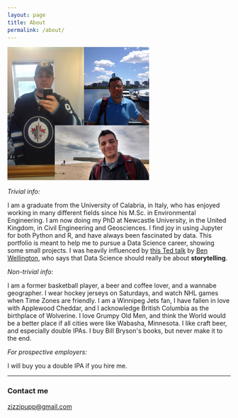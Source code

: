 ```yaml
---
layout: page
title: About
permalink: /about/
---
```


<img src="/images/collage.png" width="320" height="300"> 



*Trivial info:*

I am a graduate from the University of Calabria, in Italy, who has enjoyed working in many different fields since his M.Sc. in Environmental Engineering. I am now doing my PhD at Newcastle University, in the United Kingdom, in Civil Engineering and Geosciences. I find joy in using Jupyter for both Python and R, and have always been fascinated by data. This portfolio is meant to help me to pursue a Data Science career, showing some small projects. I was heavily influenced by [this Ted talk](https://www.youtube.com/watch?v=6xsvGYIxJok) by [Ben Wellington](https://www.ted.com/speakers/ben_wellington), who says that Data Science should really be about **storytelling**.


*Non-trivial info:*

I am a former basketball player, a beer and coffee lover, and a wannabe geographer. I wear hockey jerseys on Saturdays, and watch NHL games when Time Zones are friendly. I am a Winnipeg Jets fan, I have fallen in love with Applewood Cheddar, and I acknowledge British Columbia as the birthplace of Wolverine. I love Grumpy Old Men, and think the World would be a better place if all cities were like Wabasha, Minnesota. I like craft beer, and especially double IPAs. I buy Bill Bryson's books, but never make it to the end.


*For prospective employers:*

I will buy you a double IPA if you hire me.

---

### Contact me

[zizzipupp@gmail.com](mailto:zizzipupp@gmail.com)
